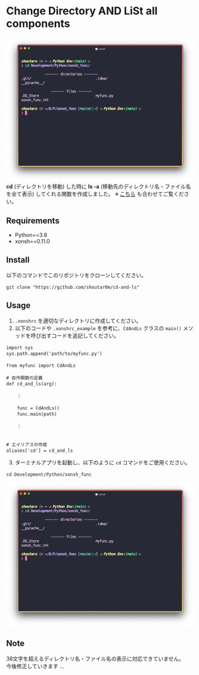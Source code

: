 # Change Directory AND LiSt all components
![demo](./imgs/demo.png)
**cd** (ディレクトリを移動) した時に **ls -a** (移動先のディレクトリ名・ファイル名を全て表示) してくれる関数を作成しました。
※ [こちら](https://qiita.com/shoutar0m/items/df122410820cdf7c7dea) も合わせてご覧ください。

## Requirements
- Python==3.8
- xonsh==0.11.0

## Install
以下のコマンドでこのリポジトリをクローンしてください。

```
git clone "https://github.com/shoutar0m/cd-and-ls"
```

## Usage
1.  `.xonshrc` を適切なディレクトリに作成してください。
2.  以下のコードや `.xonshrc_example` を参考に、`CdAndLs` クラスの `main()` メソッドを呼び出すコードを追記してください。

```.xonshrc
import sys
sys.path.append('path/to/myfunc.py')
	
from myfunc import CdAndLs
	
# 自作関数の定義
def cd_and_ls(arg):
	
	︙
	
	func = CdAndLs()
	func.main(path)
	
	︙
	
	
# エイリアスの作成
aliases['cd'] = cd_and_ls
```
3. ターミナルアプリを起動し、以下のように `cd` コマンドをご使用ください。

```
cd Development/Python/xonsh_func 
```
![demo](./imgs/demo.png)

## Note
38文字を超えるディレクトリ名・ファイル名の表示に対応できていません。  
今後修正していきます ...
